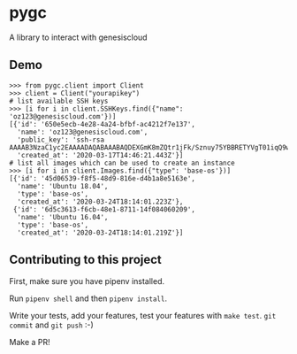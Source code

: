 # pygc

A library to interact with genesiscloud

## Demo

```
>>> from pygc.client import Client
>>> client = Client("yourapikey")
# list available SSH keys
>>> [i for i in client.SSHKeys.find({"name": 'oz123@genesiscloud.com'})]
[{'id': '650e5ecb-4e28-4a24-bfbf-ac4212f7e137',
  'name': 'oz123@genesiscloud.com',
  'public_key': 'ssh-rsa AAAAB3NzaC1yc2EAAAADAQABAAABAQDEXGmK8mZQtr1jFk/Sznuy75YBBRETYVgT01iqQ9wIWKTkt2ocYXHsiYWN9FlwDcnx49i1+jiocxtLOoXMvhH7BZc1sH9x1ty+w23feHVcmYe6AkmhjTlFUcnkjyKEaGRK5NpvGbIXuX/GrvARBr98xex23qV7dBzJnFrQ0vZkez8ryB+rOsI49q+OtSM3LtdMGwsxeiYg2t0YAyPJQ/vC97FyS+0oXs2wcl9wAnj1TRCWXT1zuhRk0xqzHtVtFwqAM13q4GWVmSSOT9+sMEo+7uS/ybxjT5y0IfqteLzxgVOA73P3qDOPxzg7I+O1f1wBnisE3KJMrh3BdRJCcsdx',
  'created_at': '2020-03-17T14:46:21.443Z'}]
# list all images which can be used to create an instance
>>> [i for i in client.Images.find({"type": 'base-os'})]
[{'id': '45d06539-f8f5-48d9-816e-d4b1a8e5163e',
  'name': 'Ubuntu 18.04',
  'type': 'base-os',
  'created_at': '2020-03-24T18:14:01.223Z'},
 {'id': '6d5c3613-f6cb-48e1-8711-14f084060209',
  'name': 'Ubuntu 16.04',
  'type': 'base-os',
  'created_at': '2020-03-24T18:14:01.219Z'}]
```


## Contributing to this project

First, make sure you have pipenv installed.

Run `pipenv shell` and then `pipenv install`.

Write your tests, add your features, test your features with `make test`.
`git commit` and `git push` :-)

Make a PR!
